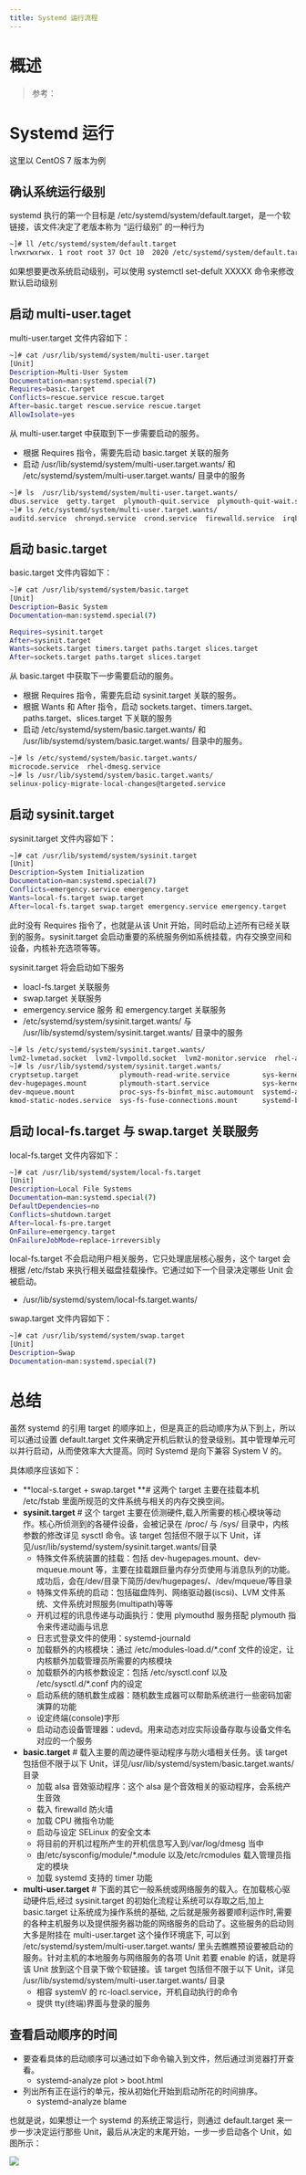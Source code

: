 ```yaml
---
title: Systemd 运行流程
---
```


# 概述

> 参考：

# Systemd 运行

这里以 CentOS 7 版本为例

## 确认系统运行级别

systemd 执行的第一个目标是 /etc/systemd/system/default.target，是一个软链接，该文件决定了老版本称为 “运行级别” 的一种行为

```bash
~]# ll /etc/systemd/system/default.target
lrwxrwxrwx. 1 root root 37 Oct 10  2020 /etc/systemd/system/default.target -> /lib/systemd/system/multi-user.target
```

如果想要更改系统启动级别，可以使用 systemctl set-defult XXXXX 命令来修改默认启动级别

## 启动 multi-user.taget

multi-user.target 文件内容如下：

```bash
~]# cat /usr/lib/systemd/system/multi-user.target
[Unit]
Description=Multi-User System
Documentation=man:systemd.special(7)
Requires=basic.target
Conflicts=rescue.service rescue.target
After=basic.target rescue.service rescue.target
AllowIsolate=yes
```

从 multi-user.target 中获取到下一步需要启动的服务。

- 根据 Requires 指令，需要先启动 basic.target 关联的服务
- 启动 /usr/lib/systemd/system/multi-user.target.wants/ 和 /etc/systemd/system/multi-user.target.wants/ 目录中的服务

```bash
~]# ls  /usr/lib/systemd/system/multi-user.target.wants/
dbus.service  getty.target  plymouth-quit.service  plymouth-quit-wait.service  systemd-ask-password-wall.path  systemd-logind.service  systemd-update-utmp-runlevel.service  systemd-user-sessions.service
~]# ls /etc/systemd/system/multi-user.target.wants/
auditd.service  chronyd.service  crond.service  firewalld.service  irqbalance.service  kdump.service  NetworkManager.service  remote-fs.target  rhel-configure.service  rsyslog.service  sshd.service  sysstat.service  tuned.service
```

## 启动 basic.target

basic.target 文件内容如下：

```bash
~]# cat /usr/lib/systemd/system/basic.target
[Unit]
Description=Basic System
Documentation=man:systemd.special(7)

Requires=sysinit.target
After=sysinit.target
Wants=sockets.target timers.target paths.target slices.target
After=sockets.target paths.target slices.target
```

从 basic.target 中获取下一步需要启动的服务。

- 根据 Requires 指令，需要先启动 sysinit.target 关联的服务。
- 根据 Wants 和 After 指令，启动 sockets.target、timers.target、paths.target、slices.target 下关联的服务
- 启动 /etc/systemd/system/basic.target.wants/ 和 /usr/lib/systemd/system/basic.target.wants/ 目录中的服务。

```bash
~]# ls /etc/systemd/system/basic.target.wants/
microcode.service  rhel-dmesg.service
~]# ls /usr/lib/systemd/system/basic.target.wants/
selinux-policy-migrate-local-changes@targeted.service
```

## 启动 sysinit.target

sysinit.target 文件内容如下：

```bash
~]# cat /usr/lib/systemd/system/sysinit.target
[Unit]
Description=System Initialization
Documentation=man:systemd.special(7)
Conflicts=emergency.service emergency.target
Wants=local-fs.target swap.target
After=local-fs.target swap.target emergency.service emergency.target
```

此时没有 Requires 指令了，也就是从该 Unit 开始，同时启动上述所有已经关联到的服务。sysinit.target 会启动重要的系统服务例如系统挂载，内存交换空间和设备，内核补充选项等等。

sysinit.target 将会启动如下服务

- loacl-fs.target 关联服务
- swap.target 关联服务
- emergency.service 服务 和 emergency.target 关联服务
- /etc/systemd/system/sysinit.target.wants/ 与 /usr/lib/systemd/system/sysinit.target.wants/ 目录中的服务

```bash
~]# ls /etc/systemd/system/sysinit.target.wants/
lvm2-lvmetad.socket  lvm2-lvmpolld.socket  lvm2-monitor.service  rhel-autorelabel-mark.service  rhel-autorelabel.service  rhel-domainname.service  rhel-import-state.service  rhel-loadmodules.service
~]# ls /usr/lib/systemd/system/sysinit.target.wants/
cryptsetup.target          plymouth-read-write.service        sys-kernel-config.mount            systemd-firstboot.service               systemd-journal-flush.service      systemd-sysctl.service              systemd-udev-trigger.service
dev-hugepages.mount        plymouth-start.service             sys-kernel-debug.mount             systemd-hwdb-update.service             systemd-machine-id-commit.service  systemd-tmpfiles-setup-dev.service  systemd-update-done.service
dev-mqueue.mount           proc-sys-fs-binfmt_misc.automount  systemd-ask-password-console.path  systemd-journal-catalog-update.service  systemd-modules-load.service       systemd-tmpfiles-setup.service      systemd-update-utmp.service
kmod-static-nodes.service  sys-fs-fuse-connections.mount      systemd-binfmt.service             systemd-journald.service                systemd-random-seed.service        systemd-udevd.service               systemd-vconsole-setup.service
```

## 启动 local-fs.target 与 swap.target 关联服务

local-fs.target 文件内容如下：

```bash
~]# cat /usr/lib/systemd/system/local-fs.target
[Unit]
Description=Local File Systems
Documentation=man:systemd.special(7)
DefaultDependencies=no
Conflicts=shutdown.target
After=local-fs-pre.target
OnFailure=emergency.target
OnFailureJobMode=replace-irreversibly
```

local-fs.target 不会启动用户相关服务，它只处理底层核心服务，这个 target 会根据 /etc/fstab 来执行相关磁盘挂载操作。它通过如下一个目录决定哪些 Unit 会被启动。

- /usr/lib/systemd/system/local-fs.target.wants/

swap.target 文件内容如下：

```bash
~]# cat /usr/lib/systemd/system/swap.target
[Unit]
Description=Swap
Documentation=man:systemd.special(7)
```

# 总结

虽然 systemd 的引用 target 的顺序如上，但是真正的启动顺序为从下到上，所以可以通过设置 default.target 文件来确定开机后默认的登录级别。其中管理单元可以并行启动，从而使效率大大提高。同时 Systemd 是向下兼容 System V 的。

具体顺序应该如下：

- **local-s.target + swap.target **# 这两个 target 主要在挂载本机 /etc/fstab 里面所规范的文件系统与相关的内存交换空间。
- **sysinit.target** # 这个 target 主要在侦测硬件,载入所需要的核心模块等动作。核心所侦测到的各硬件设备，会被记录在 /proc/ 与 /sys/ 目录中，内核参数的修改详见 sysctl 命令。该 target 包括但不限于以下 Unit，详见/usr/lib/systemd/system/sysinit.target.wants/目录
    - 特殊文件系统装置的挂载：包括 dev-hugepages.mount、dev-mqueue.mount 等，主要在挂载跟巨量内存分页使用与消息队列的功能。成功后，会在/dev/目录下简历/dev/hugepages/、/dev/mqueue/等目录
    - 特殊文件系统的启动：包括磁盘阵列、网络驱动器(iscsi)、LVM 文件系统、文件系统对照服务(multipath)等等
    - 开机过程的讯息传递与动画执行：使用 plymouthd 服务搭配 plymouth 指令来传递动画与讯息
    - 日志式登录文件的使用：systemd-journald
    - 加载额外的内核模块：通过 /etc/modules-load.d/\*.conf 文件的设定，让内核额外加载管理员所需要的内核模块
    - 加载额外的内核参数设定：包括 /etc/sysctl.conf 以及 /etc/sysctl.d/\*.conf 内的设定
    - 启动系统的随机数生成器：随机数生成器可以帮助系统进行一些密码加密演算的功能
    - 设定终端(console)字形
    - 启动动态设备管理器：udevd。用来动态对应实际设备存取与设备文件名对应的一个服务
- **basic.target** # 载入主要的周边硬件驱动程序与防火墙相关任务。该 target 包括但不限于以下 Unit，详见/usr/lib/systemd/system/basic.target.wants/目录
    - 加载 alsa 音效驱动程序：这个 alsa 是个音效相关的驱动程序，会系统产生音效
    - 载入 firewalld 防火墙
    - 加载 CPU 微指令功能
    - 启动与设定 SELinux 的安全文本
    - 将目前的开机过程所产生的开机信息写入到/var/log/dmesg 当中
    - 由/etc/sysconfig/module/\*.module 以及/etc/rcmodules 载入管理员指定的模块
    - 加载 systemd 支持的 timer 功能
- **multi-user.target** # 下面的其它一般系统或网络服务的载入。在加载核心驱动硬件后,经过 sysinit.target 的初始化流程让系统可以存取之后,加上 basic.target 让系统成为操作系统的基础, 之后就是服务器要顺利运作时,需要的各种主机服务以及提供服务器功能的网络服务的启动了。这些服务的启动则大多是附挂在 multi-user.target 这个操作环境底下, 可以到 /etc/systemd/system/multi-user.target.wants/ 里头去瞧瞧预设要被启动的服务。针对主机的本地服务与网络服务的各项 Unit 若要 enable 的话，就是将该 Unit 放到这个目录下做个软链接。该 target 包括但不限于以下 Unit，详见 /usr/lib/systemd/system/multi-user.target.wants/ 目录
    - 相容 systemV 的 rc-loacl.service，开机自动执行的命令
    - 提供 tty(终端)界面与登录的服务

## 查看启动顺序的时间

- 要查看具体的启动顺序可以通过如下命令输入到文件，然后通过浏览器打开查看。
    - systemd-analyze plot > boot.html
- 列出所有正在运行的单元，按从初始化开始到启动所花的时间排序。
    - systemd-analyze blame

也就是说，如果想让一个 systemd 的系统正常运行，则通过 default.target 来一步一步决定运行那些 Unit，最后从决定的末尾开始，一步一步启动各个 Unit，如图所示：

![](https://notes-learning.oss-cn-beijing.aliyuncs.com/az9p3g/1616634160644-69ffd65b-b9c4-490b-aad8-77e8e218bb02.jpeg)
